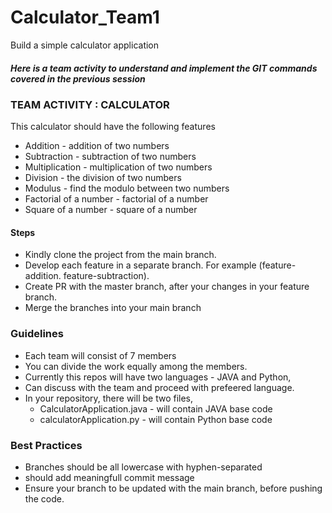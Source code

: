 # Calculator_Team1

Build a simple calculator application

##### Here is a team activity to understand and implement the GIT commands covered in the previous session

### TEAM ACTIVITY : CALCULATOR

This calculator should have the following features

- Addition - addition of two numbers
- Subtraction - subtraction of two numbers
- Multiplication - multiplication of two numbers
- Division - the division of two numbers
- Modulus - find the modulo between two numbers
- Factorial of a number - factorial of a number
- Square of a number - square of a number

#### Steps

- Kindly clone the project from the main branch.
- Develop each feature in a separate branch. For example (feature-addition. feature-subtraction).
- Create PR with the master branch, after your changes in your feature branch.
- Merge the branches into your main branch

### Guidelines

- Each team will consist of 7 members
- You can divide the work equally among the members.
- Currently this repos will have two languages - JAVA and Python,
- Can discuss with the team and proceed with prefeered language.
- In your repository, there will be two files,
  - CalculatorApplication.java - will contain JAVA base code
  - calculatorApplication.py - will contain Python base code

### Best Practices

- Branches should be all lowercase with hyphen-separated
- should add meaningfull commit message
- Ensure your branch to be updated with the main branch, before pushing the code.
